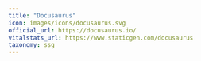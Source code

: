 ```yaml
---
title: "Docusaurus"
icon: images/icons/docusaurus.svg
official_url: https://docusaurus.io/
vitalstats_url: https://www.staticgen.com/docusaurus
taxonomy: ssg
---
```

